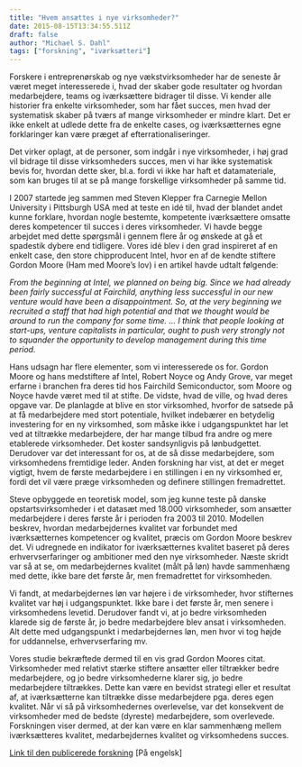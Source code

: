 ```yaml
---
title: "Hvem ansættes i nye virksomheder?"
date: 2015-08-15T13:34:55.511Z
draft: false
author: "Michael S. Dahl"
tags: ["forskning", "iværksætteri"]
---
```


Forskere i entreprenørskab og nye vækstvirksomheder har de seneste år været meget interesserede i, hvad der skaber gode resultater og hvordan medarbejdere, teams og iværksættere bidrager til disse. Vi kender alle historier fra enkelte virksomheder, som har fået succes, men hvad der systematisk skaber på tværs af mange virksomheder er mindre klart. Det er ikke enkelt at udlede dette fra de enkelte cases, og iværksætternes egne forklaringer kan være præget af efterrationaliseringer.

Det virker oplagt, at de personer, som indgår i nye virksomheder, i høj grad vil bidrage til disse virksomheders succes, men vi har ikke systematisk bevis for, hvordan dette sker, bl.a. fordi vi ikke har haft et datamateriale, som kan bruges til at se på mange forskellige virksomheder på samme tid.

I 2007 startede jeg sammen med Steven Klepper fra Carnegie Mellon University i Pittsburgh USA med at teste en idé til, hvad der blandet andet kunne forklare, hvordan nogle bestemte, kompetente iværksættere omsatte deres kompetencer til succes i deres virksomheder. Vi havde begge arbejdet med dette spørgsmål i gennem flere år og ønskede at gå et spadestik dybere end tidligere. Vores idé blev i den grad inspireret af en enkelt case, den store chipproducent Intel, hvor en af de kendte stiftere Gordon Moore (Ham med Moore’s lov) i en artikel havde udtalt følgende:

*From the beginning at Intel, we planned on being big. Since we had already been fairly successful at Fairchild, anything less successful in our new venture would have been a disappointment. So, at the very beginning we recruited a staff that had high potential and that we thought would be around to run the company for some time. … I think that people looking at start-ups, venture capitalists in particular, ought to push very strongly not to squander the opportunity to develop management during this time period.*

Hans udsagn har flere elementer, som vi interesserede os for. Gordon Moore og hans medstiftere af Intel, Robert Noyce og Andy Grove, var meget erfarne i branchen fra deres tid hos Fairchild Semiconductor, som Moore og Noyce havde været med til at stifte. De vidste, hvad de ville, og hvad deres opgave var. De planlagde at blive en stor virksomhed, hvorfor de satsede på at få medarbejdere med stort potentiale, hvilket indebærer en betydelig investering for en ny virksomhed, som måske ikke i udgangspunktet har let ved at tiltrække medarbejdere, der har mange tilbud fra andre og mere etablerede virksomheder. Det koster sandsynligvis på lønbudgettet. Derudover var det interessant for os, at de så disse medarbejdere, som virksomhedens fremtidige leder. Anden forskning har vist, at det er meget vigtigt, hvem de første medarbejdere i en stillingen i en ny virksomhed er, fordi det vil være præge virksomheden og definere stillingen fremadrettet.

Steve opbyggede en teoretisk model, som jeg kunne teste på danske opstartsvirksomheder i et datasæt med 18.000 virksomheder, som ansætter medarbejdere i deres første år i perioden fra 2003 til 2010. Modellen beskrev, hvordan medarbejdernes kvalitet var forbundet med iværksætternes kompetencer og kvalitet, præcis om Gordon Moore beskrev det. Vi udregnede en indikator for iværksætternes kvalitet baseret på deres erhvervserfaringer og ambitioner med den nye virksomheder. Næste skridt var så at se, om medarbejdernes kvalitet (målt på løn) havde sammenhæng med dette, ikke bare det første år, men fremadrettet for virksomheden.

Vi fandt, at medarbejdernes løn var højere i de virksomheder, hvor stifternes kvalitet var høj i udgangspunktet. Ikke bare i det første år, men senere i virksomhedens levetid. Derudover fandt vi, at jo bedre virksomheden klarede sig de første år, jo bedre medarbejdere blev ansat i virksomheden. Alt dette med udgangspunkt i medarbejdernes løn, men hvor vi tog højde for uddannelse, erhvervserfaring mv.

Vores studie bekræftede dermed til en vis grad Gordon Moores citat. Virksomheder med relativt stærke stiftere ansætter eller tiltrækker bedre medarbejdere, og jo bedre virksomhederne klarer sig, jo bedre medarbejdere tiltrækkes. Dette kan være en bevidst strategi eller et resultat af, at iværksætterne kan tiltrække disse medarbejdere pga. deres egen kvalitet. Når vi så på virksomhedernes overlevelse, var det konsekvent de virksomheder med de bedste (dyreste) medarbejdere, som overlevede. Forskningen viser dermed, at der kan være en klar sammenhæng mellem iværksætteres kvalitet, medarbejdernes kvalitet og virksomhedens succes.

[Link til den publicerede forskning](tab:https://michaeldahl.github.io/files/pubs/Dahl-Klepper-2015-ICC.pdf) [På engelsk]

